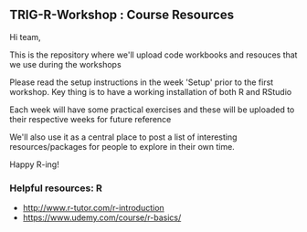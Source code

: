 ## TRIG-R-Workshop : Course Resources

Hi team,

This is the repository where we'll upload code workbooks and resouces that we use during the workshops

Please read the setup instructions in the week 'Setup' prior to the first workshop. Key thing is to have a working installation of both R and RStudio

Each week will have some practical exercises and these will be uploaded to their respective weeks for future reference

We'll also use it as a central place to post a list of interesting resources/packages for people to explore in their own time.

Happy R-ing!

### Helpful resources: R

+ http://www.r-tutor.com/r-introduction
+ https://www.udemy.com/course/r-basics/ 

